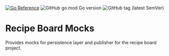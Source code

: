 [![Go Reference](https://pkg.go.dev/badge/github.com/tommzn/recipeboard-core.svg)](https://pkg.go.dev/github.com/tommzn/recipeboard-core/mock)
![GitHub go.mod Go version](https://img.shields.io/github/go-mod/go-version/tommzn/recipeboard-core/mock)
![GitHub tag (latest SemVer)](https://img.shields.io/github/v/tag/tommzn/recipeboard-core/mock)

# Recipe Board Mocks
Provides mocks for persistence layer and publisher for the recipe board project.
